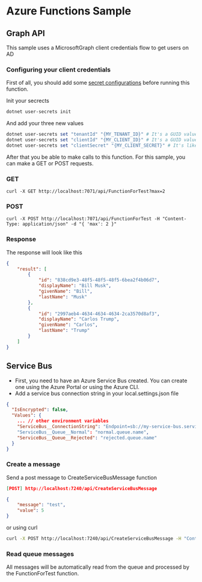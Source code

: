# Azure Functions Sample

## Graph API

This sample uses a MicrosoftGraph client credentials flow to get users on AD

### Configuring your client credentials

First of all, you should add some [secret configurations](https://docs.microsoft.com/en-us/aspnet/core/security/app-secrets) before running this function.

Init your secrects 

```powershell
dotnet user-secrets init
```

And add your three new values
```powershell
dotnet user-secrets set "tenantId" "{MY_TENANT_ID}" # It's a GUID value like '12345678-1234-1234-1234-1234567890ab'. You can get this value on your tenant's overview page. https://aad.portal.azure.com/
dotnet user-secrets set "clientId" "{MY_CLIENT_ID}" # It's a GUID value like '12345678-1234-1234-1234-1234567890ab'. You can get this value on your app registration's overview page. https://portal.azure.com/
dotnet user-secrets set "clientSecret" "{MY_CLIENT_SECRET}" # It's like an ecrypted password Q~nfhpjRgObkjLeRmjQTsryD. You can get this value once when you create a new client secret on your app registration's page. https://portal.azure.com/
```

After that you be able to make calls to this function. For this sample, you can make a GET or POST requests.

### GET

```
curl -X GET http://localhost:7071/api/FunctionForTest?max=2
```

### POST

```
curl -X POST http://localhost:7071/api/FunctionForTest -H "Content-Type: application/json" -d "{ 'max': 2 }"
```

### Response

The response will look like this

```json
{
    "result": [
        {
            "id": "838cd9e3-48f5-48f5-48f5-6bea2f4b06d7",
            "displayName": "Bill Musk",
            "givenName": "Bill",
            "lastName": "Musk"
        },
        {
            "id": "2997aeb4-4634-4634-4634-2ca3570d8af3",
            "displayName": "Carlos Trump",
            "givenName": "Carlos",
            "lastName": "Trump"
        }
    ]
}
```

## Service Bus

- First, you need to have an Azure Service Bus created. You can create one using the Azure Portal or using the Azure CLI.
- Add a service bus connection string in your local.settings.json file

```json
{
  "IsEncrypted": false,
  "Values": {
	... // other environment variables
	"ServiceBus__ConnectionString": "Endpoint=sb://my-service-bus.servicebus.windows.net/;SharedAccessKeyName=RootManageSharedAccessKey;SharedAccessKey=MY_SECRET_KEY"
    "ServiceBus__Queue__Normal": "normal.queue.name",
    "ServiceBus__Queue__Rejected": "rejected.queue.name"
  }
}
```

### Create a message

Send a post message to CreateServiceBusMessage function

```json
[POST] http://localhost:7240/api/CreateServiceBusMessage

{
    "message": "test",
    "value": 5
}
```

or using curl

```bash
curl -X POST http://localhost:7240/api/CreateServiceBusMessage -H "Content-Type: application/json" -d "{ 'message': 'Hello World!', 'value': 5 }"
```

### Read queue messages

All messages will be automatically read from the queue and processed by the FunctionForTest function.